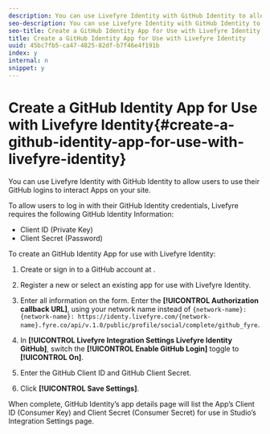 ```yaml
---
description: You can use Livefyre Identity with GitHub Identity to allow users to use their GitHub logins to interact Apps on your site.
seo-description: You can use Livefyre Identity with GitHub Identity to allow users to use their GitHub logins to interact Apps on your site.
seo-title: Create a GitHub Identity App for Use with Livefyre Identity
title: Create a GitHub Identity App for Use with Livefyre Identity
uuid: 45bc7fb5-ca47-4825-82df-b7f46e4f191b
index: y
internal: n
snippet: y
---
```


# Create a GitHub Identity App for Use with Livefyre Identity{#create-a-github-identity-app-for-use-with-livefyre-identity}

You can use Livefyre Identity with GitHub Identity to allow users to use their GitHub logins to interact Apps on your site.

To allow users to log in with their GitHub Identity credentials, Livefyre requires the following GitHub Identity Information:

* Client ID (Private Key)
* Client Secret (Password)

To create an GitHub Identity App for use with Livefyre Identity:

1. Create or sign in to a GitHub account at [](https://github.com/settings/developers).
1. Register a new or select an existing app for use with Livefyre Identity.
1. Enter all information on the form. Enter the **[!UICONTROL Authorization callback URL]**, using your network name instead of `{network-name}: {network-name}: https://identy.livefyre.com/{network-name}.fyre.co/api/v.1.0/public/profile/social/complete/github_fyre`.

1. In **[!UICONTROL Livefyre Integration Settings Livefyre Identity GitHub]**, switch the **[!UICONTROL Enable GitHub Login]** toggle to **[!UICONTROL On]**.

1. Enter the GitHub Client ID and GitHub Client Secret.
1. Click **[!UICONTROL Save Settings]**.

When complete, GitHub Identity’s app details page will list the App’s Client ID (Consumer Key) and Client Secret (Consumer Secret) for use in Studio’s Integration Settings page.

